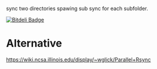 sync two directories spawing sub sync for each subfolder.



[![Bitdeli Badge](https://d2weczhvl823v0.cloudfront.net/pmoranga/rsync-fork/trend.png)](https://bitdeli.com/free "Bitdeli Badge")



Alternative
===========
https://wiki.ncsa.illinois.edu/display/~wglick/Parallel+Rsync
